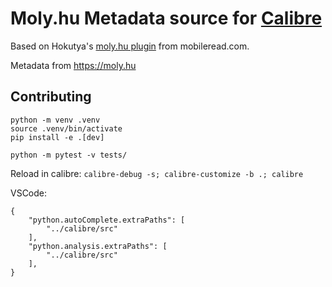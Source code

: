 # Moly.hu Metadata source for [Calibre](https://calibre-ebook.com/)

Based on Hokutya's [moly.hu plugin](https://www.mobileread.com/forums/showthread.php?t=193302) from mobileread.com.

Metadata from https://moly.hu


## Contributing
```
python -m venv .venv
source .venv/bin/activate
pip install -e .[dev]

python -m pytest -v tests/
```

Reload in calibre: `calibre-debug -s; calibre-customize -b .; calibre`

VSCode:
```
{
    "python.autoComplete.extraPaths": [
        "../calibre/src"
    ],
    "python.analysis.extraPaths": [
        "../calibre/src"
    ],
}
```
